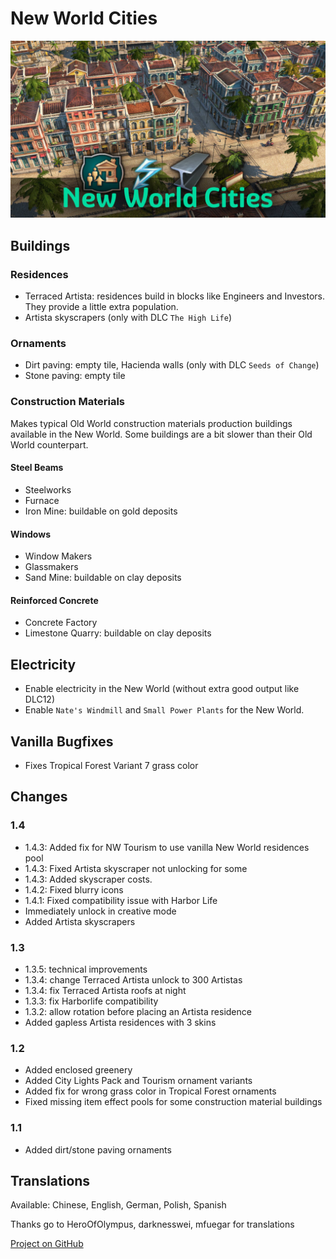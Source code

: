 # New World Cities

![](./banner.jpg)

## Buildings

### Residences

- Terraced Artista: residences build in blocks like Engineers and Investors.
  They provide a little extra population.
- Artista skyscrapers (only with DLC `The High Life`)

### Ornaments

- Dirt paving: empty tile, Hacienda walls (only with DLC `Seeds of Change`)
- Stone paving: empty tile

### Construction Materials

Makes typical Old World construction materials production buildings available in the New World.
Some buildings are a bit slower than their Old World counterpart.

#### Steel Beams

- Steelworks
- Furnace
- Iron Mine: buildable on gold deposits

#### Windows

- Window Makers
- Glassmakers
- Sand Mine: buildable on clay deposits

#### Reinforced Concrete

- Concrete Factory
- Limestone Quarry: buildable on clay deposits

## Electricity

- Enable electricity in the New World (without extra good output like DLC12)
- Enable `Nate's Windmill` and `Small Power Plants` for the New World.

## Vanilla Bugfixes

- Fixes Tropical Forest Variant 7 grass color

## Changes

### 1.4

- 1.4.3: Added fix for NW Tourism to use vanilla New World residences pool
- 1.4.3: Fixed Artista skyscraper not unlocking for some
- 1.4.3: Added skyscraper costs.
- 1.4.2: Fixed blurry icons
- 1.4.1: Fixed compatibility issue with Harbor Life
- Immediately unlock in creative mode
- Added Artista skyscrapers

### 1.3

- 1.3.5: technical improvements
- 1.3.4: change Terraced Artista unlock to 300 Artistas
- 1.3.4: fix Terraced Artista roofs at night
- 1.3.3: fix Harborlife compatibility
- 1.3.2: allow rotation before placing an Artista residence
- Added gapless Artista residences with 3 skins

### 1.2

- Added enclosed greenery
- Added City Lights Pack and Tourism ornament variants
- Added fix for wrong grass color in Tropical Forest ornaments
- Fixed missing item effect pools for some construction material buildings

### 1.1

- Added dirt/stone paving ornaments

## Translations

Available: Chinese, English, German, Polish, Spanish

Thanks go to HeroOfOlympus, darknesswei, mfuegar for translations

[Project on GitHub](https://github.com/jakobharder/anno-1800-jakobs-mods)
